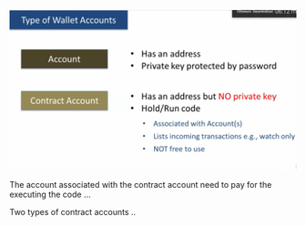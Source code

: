 ![](/assets/acc.png)

The account associated with the contract account need to pay for the executing the code ...

Two types of contract accounts ..

